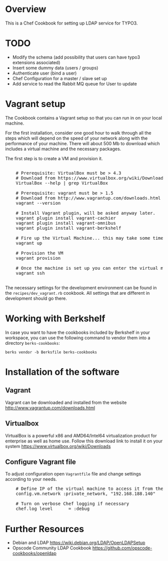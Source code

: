 Overview
========

This is a Chef Cookbook for setting up LDAP service for TYPO3.

TODO
====

* Modify the schema (add possibility that users can have typo3 extensions associated)
* Insert some dummy data (users / groups)
* Authenticate user (bind a user)
* Chef Configuration for a master / slave set up
* Add service to read the Rabbit MQ queue for User to update

Vagrant setup
=============

The Cookbook contains a Vagrant setup so that you can run in on your local machine.

For the first installation, consider one good hour to walk through all the steps which will depend on the speed of your network along with the performance of your machine.
There will about 500 Mb to download which includes a virtual machine and the necessary packages.

The first step is to create a VM and provision it.

<pre>

	# Prerequisite: VirtualBox must be > 4.3
	# Download from https://www.virtualbox.org/wiki/Downloads
	VirtualBox --help | grep VirtualBox

	# Prerequisite: vagrant must be > 1.5
	# Download from http://www.vagrantup.com/downloads.html
	vagrant --version

	# Install Vagrant plugin, will be asked anyway later.
	vagrant plugin install vagrant-cachier
	vagrant plugin install vagrant-omnibus
	vagrant plugin install vagrant-berkshelf

	# Fire up the Virtual Machine... this may take some time as it will download an empty VM box
	vagrant up

	# Provision the VM
	vagrant provision

	# Once the machine is set up you can enter the virtual machine by using vagrant itself.
	vagrant ssh

</pre>

The necessary settings for the development environment can be found in the `recipes/dev_vagrant.rb` cookbook. All settings
that are different in development should go there.

Working with Berkshelf
======================

In case you want to have the cookbooks included by Berkshelf in your workspace, you can use the following command to vendor them into a directory `berks-cookbooks`:

    berks vendor -b Berksfile berks-cookbooks

Installation of the software
============================

Vagrant
-------

Vagrant can be downloaded and installed from the website http://www.vagrantup.com/downloads.html

Virtualbox
----------

VirtualBox is a powerful x86 and AMD64/Intel64 virtualization product for enterprise as well as home use.
Follow this download link to install it on your system https://www.virtualbox.org/wiki/Downloads

Configure Vagrant file
----------------------

To adjust configuration open ``Vagrantfile`` file and change settings according to your needs.

<pre>
	# Define IP of the virtual machine to access it from the host
	config.vm.network :private_network, "192.168.188.140"

	# Turn on verbose Chef logging if necessary
	chef.log_level      = :debug
</pre>

Further Resources
=================

* Debian and LDAP https://wiki.debian.org/LDAP/OpenLDAPSetup
* Opscode Community LDAP Cookbook https://github.com/opscode-cookbooks/openldap

